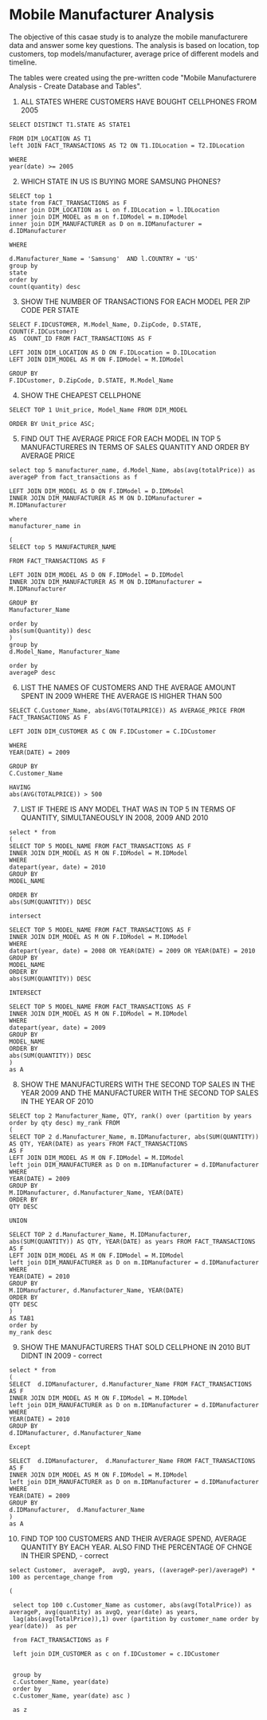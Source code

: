 # Mobile Manufacturer Analysis

The objective of this casae study is to analyze the mobile manufacturere data and answer some key questions. The analysis is based on location, top customers, top models/manufacturer, average price of different models and timeline.

The tables were created using the pre-written code "Mobile Manufacturere Analysis - Create Database and Tables". 

 


1. ALL STATES WHERE CUSTOMERS HAVE BOUGHT CELLPHONES FROM 2005 

```
SELECT DISTINCT T1.STATE AS STATE1

FROM DIM_LOCATION AS T1
left JOIN FACT_TRANSACTIONS AS T2 ON T1.IDLocation = T2.IDLocation

WHERE 
year(date) >= 2005
```

2. WHICH STATE IN US IS BUYING MORE SAMSUNG PHONES?

```
SELECT top 1 
state from FACT_TRANSACTIONS as F
inner join DIM_LOCATION as L on f.IDLocation = l.IDLocation
inner join DIM_MODEL as m on f.IDModel = m.IDModel
inner join DIM_MANUFACTURER as D on m.IDManufacturer = d.IDManufacturer

WHERE 

d.Manufacturer_Name = 'Samsung'  AND l.COUNTRY = 'US'
group by
state
order by
count(quantity) desc
```

3. SHOW THE NUMBER OF TRANSACTIONS FOR EACH MODEL PER ZIP CODE PER STATE 
```
SELECT F.IDCUSTOMER, M.Model_Name, D.ZipCode, D.STATE, COUNT(F.IDCustomer) 
AS  COUNT_ID FROM FACT_TRANSACTIONS AS F

LEFT JOIN DIM_LOCATION AS D ON F.IDLocation = D.IDLocation
LEFT JOIN DIM_MODEL AS M ON F.IDModel = M.IDModel

GROUP BY
F.IDCustomer, D.ZipCode, D.STATE, M.Model_Name
```

4. SHOW THE CHEAPEST CELLPHONE
```
SELECT TOP 1 Unit_price, Model_Name FROM DIM_MODEL

ORDER BY Unit_price ASC;
```

5. FIND OUT THE AVERAGE PRICE FOR EACH MODEL IN TOP 5 MANUFACTURERES IN TERMS OF SALES QUANTITY AND ORDER BY AVERAGE PRICE 
```
select top 5 manufacturer_name, d.Model_Name, abs(avg(totalPrice)) as averageP from fact_transactions as f

LEFT JOIN DIM_MODEL AS D ON F.IDModel = D.IDModel
INNER JOIN DIM_MANUFACTURER AS M ON D.IDManufacturer = M.IDManufacturer

where
manufacturer_name in

(
SELECT top 5 MANUFACTURER_NAME

FROM FACT_TRANSACTIONS AS F

LEFT JOIN DIM_MODEL AS D ON F.IDModel = D.IDModel
INNER JOIN DIM_MANUFACTURER AS M ON D.IDManufacturer = M.IDManufacturer

GROUP BY
Manufacturer_Name

order by 
abs(sum(Quantity)) desc
)
group by
d.Model_Name, Manufacturer_Name

order by
averageP desc

```
6. LIST THE NAMES OF CUSTOMERS AND THE AVERAGE AMOUNT SPENT IN 2009 WHERE THE AVERAGE IS HIGHER THAN 500 
 
 ```
 SELECT C.Customer_Name, abs(AVG(TOTALPRICE)) AS AVERAGE_PRICE FROM FACT_TRANSACTIONS AS F

 LEFT JOIN DIM_CUSTOMER AS C ON F.IDCustomer = C.IDCustomer
 
 WHERE 
 YEAR(DATE) = 2009

 GROUP BY
 C.Customer_Name

 HAVING 
 abs(AVG(TOTALPRICE)) > 500
 
 ```
7. LIST IF THERE IS ANY MODEL THAT WAS IN TOP 5 IN TERMS OF QUANTITY, SIMULTANEOUSLY IN 2008, 2009 AND 2010 
```
select * from 
(
SELECT TOP 5 MODEL_NAME FROM FACT_TRANSACTIONS AS F
INNER JOIN DIM_MODEL AS M ON F.IDModel = M.IDModel
WHERE 
datepart(year, date) = 2010 
GROUP BY
MODEL_NAME

ORDER BY 
abs(SUM(QUANTITY)) DESC

intersect 

SELECT TOP 5 MODEL_NAME FROM FACT_TRANSACTIONS AS F
INNER JOIN DIM_MODEL AS M ON F.IDModel = M.IDModel
WHERE 
datepart(year, date) = 2008 OR YEAR(DATE) = 2009 OR YEAR(DATE) = 2010 
GROUP BY
MODEL_NAME
ORDER BY 
abs(SUM(QUANTITY)) DESC 

INTERSECT 

SELECT TOP 5 MODEL_NAME FROM FACT_TRANSACTIONS AS F
INNER JOIN DIM_MODEL AS M ON F.IDModel = M.IDModel
WHERE 
datepart(year, date) = 2009 
GROUP BY
MODEL_NAME
ORDER BY 
abs(SUM(QUANTITY)) DESC
)
as A
```

8. SHOW THE MANUFACTURERS WITH THE SECOND TOP SALES IN THE YEAR 2009 AND THE MANUFACTURER WITH THE SECOND TOP SALES IN THE YEAR OF 2010 
```
SELECT top 2 Manufacturer_Name, QTY, rank() over (partition by years order by qty desc) my_rank FROM 
(
SELECT TOP 2 d.Manufacturer_Name, m.IDManufacturer, abs(SUM(QUANTITY))  AS QTY, YEAR(DATE) as years FROM FACT_TRANSACTIONS 
AS F
LEFT JOIN DIM_MODEL AS M ON F.IDModel = M.IDModel
left join DIM_MANUFACTURER as D on m.IDManufacturer = d.IDManufacturer
WHERE
YEAR(DATE) = 2009  
GROUP BY 
M.IDManufacturer, d.Manufacturer_Name, YEAR(DATE)
ORDER BY 
QTY DESC

UNION   

SELECT TOP 2 d.Manufacturer_Name, M.IDManufacturer,  abs(SUM(QUANTITY)) AS QTY, YEAR(DATE) as years FROM FACT_TRANSACTIONS AS F
LEFT JOIN DIM_MODEL AS M ON F.IDModel = M.IDModel
left join DIM_MANUFACTURER as D on m.IDManufacturer = d.IDManufacturer
WHERE
YEAR(DATE) = 2010  
GROUP BY 
M.IDManufacturer, d.Manufacturer_Name, YEAR(DATE)
ORDER BY 
QTY DESC
)
AS TAB1
order by 
my_rank desc

```
9. SHOW THE MANUFACTURERS THAT SOLD CELLPHONE IN 2010 BUT DIDNT IN 2009 - correct
```
select * from 
(
SELECT  d.IDManufacturer, d.Manufacturer_Name FROM FACT_TRANSACTIONS AS F
INNER JOIN DIM_MODEL AS M ON F.IDModel = M.IDModel
left join DIM_MANUFACTURER as D on m.IDManufacturer = d.IDManufacturer
WHERE 
YEAR(DATE) = 2010 
GROUP BY
d.IDManufacturer, d.Manufacturer_Name

Except 

SELECT  d.IDManufacturer,  d.Manufacturer_Name FROM FACT_TRANSACTIONS AS F
INNER JOIN DIM_MODEL AS M ON F.IDModel = M.IDModel
left join DIM_MANUFACTURER as D on m.IDManufacturer = d.IDManufacturer
WHERE 
YEAR(DATE) = 2009 
GROUP BY
d.IDManufacturer,  d.Manufacturer_Name
)
as A

```
10. FIND TOP 100 CUSTOMERS AND THEIR AVERAGE SPEND, AVERAGE QUANTITY BY EACH YEAR. ALSO FIND THE PERCENTAGE OF CHNGE IN THEIR SPEND, - correct

```
select Customer,  averageP,  avgQ, years, ((averageP-per)/averageP) * 100 as percentage_change from

(

 select top 100 c.Customer_Name as customer, abs(avg(TotalPrice)) as averageP, avg(quantity) as avgQ, year(date) as years,
 lag(abs(avg(TotalPrice)),1) over (partition by customer_name order by year(date))  as per

 from FACT_TRANSACTIONS as F

 left join DIM_CUSTOMER as c on f.IDCustomer = c.IDCustomer


 group by
 c.Customer_Name, year(date)
 order by 
 c.Customer_Name, year(date) asc )

 as z
```
